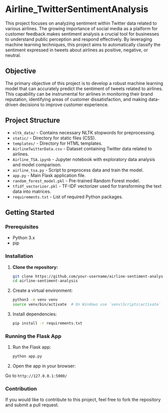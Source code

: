 # Airline_TwitterSentimentAnalysis

This project focuses on analyzing sentiment within Twitter data related to various airlines. The growing importance of social media as a platform for customer feedback makes sentiment analysis a crucial tool for businesses to understand public perception and respond effectively. By leveraging machine learning techniques, this project aims to automatically classify the sentiment expressed in tweets about airlines as positive, negative, or neutral.

## Objective

The primary objective of this project is to develop a robust machine learning model that can accurately predict the sentiment of tweets related to airlines. This capability can be instrumental for airlines in monitoring their brand reputation, identifying areas of customer dissatisfaction, and making data-driven decisions to improve customer experience.

## Project Structure


- `nltk_data/` - Contains necessary NLTK stopwords for preprocessing.
- `static/` - Directory for static files (CSS).
- `templates/` - Directory for HTML templates.
- `AirlineTwitterData.csv` - Dataset containing Twitter data related to airlines.
- `Airline_TSA.ipynb` - Jupyter notebook with exploratory data analysis and model comparison.
- `airline_tsa.py` - Script to preprocess data and train the model.
- `app.py` - Main Flask application file.
- `random_forest_model.pkl` - Pre-trained Random Forest model.
- `tfidf_vectorizer.pkl` - TF-IDF vectorizer used for transforming the text data into matrices.
- `requirements.txt` - List of required Python packages.

## Getting Started

### Prerequisites

- Python 3.x
- pip

### Installation

1. **Clone the repository:**

   ```bash
   git clone https://github.com/your-username/airline-sentiment-analysis.git
   cd airline-sentiment-analysis
   ```

2. Create a virtual environment:

   ```bash
   python3 -m venv venv
   source venv/bin/activate  # On Windows use `venv\Scripts\activate`
   ```

3. Install dependencies:
 
    ```bash
    pip install -r requirements.txt
    ```

### Running the Flask App

1. Run the Flask app:
   
    ```bash
    python app.py
    ```

2. Open the app in your browser:

  Go to `http://127.0.0.1:5000/`

### Contribution

If you would like to contribute to this project, feel free to fork the repository and submit a pull request.

